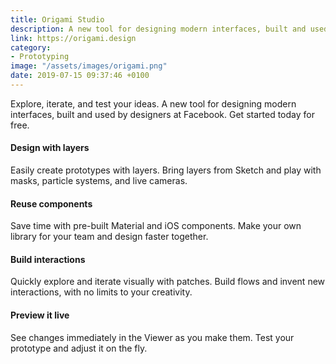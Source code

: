 ```yaml
---
title: Origami Studio
description: A new tool for designing modern interfaces, built and used by designers at Facebook.
link: https://origami.design
category:
- Prototyping
image: "/assets/images/origami.png"
date: 2019-07-15 09:37:46 +0100
---
```


Explore, iterate, and test your ideas. A new tool for designing modern interfaces, built and used by designers at Facebook. Get started today for free.

#### Design with layers

Easily create prototypes with layers. Bring layers from Sketch and play with masks, particle systems, and live cameras.

#### Reuse components

Save time with pre-built Material and iOS components. Make your own library for your team and design faster together.

#### Build interactions

Quickly explore and iterate visually with patches. Build flows and invent new interactions, with no limits to your creativity.

#### Preview it live

See changes immediately in the Viewer as you make them. Test your prototype and adjust it on the fly.


